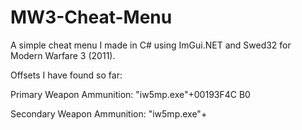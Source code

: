 # MW3-Cheat-Menu
A simple cheat menu I made in C# using ImGui.NET and Swed32 for Modern Warfare 3 (2011).

Offsets I have found so far:

Primary Weapon Ammunition: "iw5mp.exe"+00193F4C B0

Secondary Weapon Ammunition: "iw5mp.exe"+
